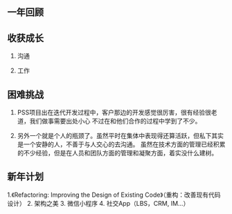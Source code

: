 ## 一年回顾















## 收获成长

1. 沟通

2. 工作





## 困难挑战

1. PSS项目出在迭代开发过程中，客户那边的开发感觉很厉害，很有经验很老道，我们做事需要出处小心
不过在和他们合作的过程中学到了不少。

2. 另外一个就是个人的瓶颈了。虽然平时在集体中表现得还算活跃，但私下其实是一个安静的人，不善于与人交心的去沟通。
              虽然在技术方面的管理已经积累的不少经验，但是在人员和团队方面的管理和凝聚方面，着实没什么建树。

## 新年计划
1.《Refactoring: Improving the Design of Existing Code》（重构：改善现有代码设计）
2. 架构之美
3. 微信小程序
4. 社交App（LBS，CRM, IM...） 